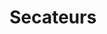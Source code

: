 ---
layout: item
title: Secateurs
item-id: 5329
datatable: true
id: 5329
name: "Secateurs"
members: true
lowalch: 2
highalch: 3
examine: "Good for pruning away diseased leaves."
monsters:
  - id: 3114
    name: "Farmer"
    members: false
    combat_level: 7
    wiki_url: "https://oldschool.runescape.wiki/w/Farmer"
    drops:
      - quantity: "1"
        rarity: 0.0078125
    image: "https://oldschool.runescape.wiki/images/thumb/3/3d/Farmer.png/150px-Farmer.png?1e65e"
---